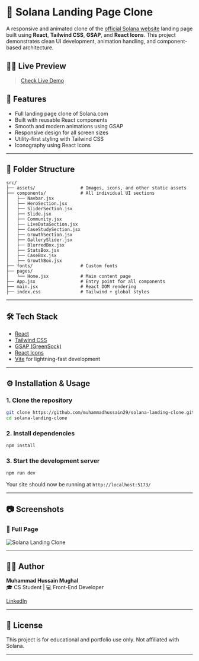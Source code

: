# 🔮 Solana Landing Page Clone

A responsive and animated clone of the [official Solana website](https://solana.com/) landing page built using **React**, **Tailwind CSS**, **GSAP**, and **React Icons**. This project demonstrates clean UI development, animation handling, and component-based architecture.

## 🧑‍💻 Live Preview

> [Check Live Demo](https://muhammadhussain29.github.io/solana-landing-clone/) <!-- Replace with your deployment link (e.g., Vercel/Netlify/Render) -->

## 🚀 Features

- Full landing page clone of Solana.com
- Built with reusable React components
- Smooth and modern animations using GSAP
- Responsive design for all screen sizes
- Utility-first styling with Tailwind CSS
- Iconography using React Icons

---

## 📁 Folder Structure

```
src/
├── assets/                 # Images, icons, and other static assets
├── components/             # All individual UI sections
│   ├── Navbar.jsx
│   ├── HeroSection.jsx
│   ├── SliderSection.jsx
│   ├── Slide.jsx
│   ├── Community.jsx
│   ├── LiveDataSection.jsx
│   ├── CaseStudySection.jsx
│   ├── GrowthSection.jsx
│   ├── GallerySlider.jsx
│   ├── BlurredBox.jsx
│   ├── StatsBox.jsx
│   ├── CaseBox.jsx
│   ├── GrowthBox.jsx
├── fonts/                  # Custom fonts 
├── pages/
│   └── Home.jsx            # Main content page
├── App.jsx                 # Entry point for all components
├── main.jsx                # React DOM rendering
├── index.css               # Tailwind + global styles
```

---

## 🛠️ Tech Stack

- [React](https://reactjs.org/)
- [Tailwind CSS](https://tailwindcss.com/)
- [GSAP (GreenSock)](https://greensock.com/gsap/)
- [React Icons](https://react-icons.github.io/react-icons/)
- [Vite](https://vitejs.dev/) for lightning-fast development

---

## ⚙️ Installation & Usage

### 1. Clone the repository

```bash
git clone https://github.com/muhammadhussain29/solana-landing-clone.git
cd solana-landing-clone
```

### 2. Install dependencies

```bash
npm install
```

### 3. Start the development server

```bash
npm run dev
```

Your site should now be running at `http://localhost:5173/`

---

## 📷 Screenshots

### 🔹 Full Page
![Solana Landing Clone](/Preview/preview.jpg) 

---

## 🧑‍🎓 Author

**Muhammad Hussain Mughal**  
🎓 CS Student | 💻 Front-End Developer  

[LinkedIn](https://www.linkedin.com/in/muhammad-hussain-mughal-213069248/)  

---

## 📄 License

This project is for educational and portfolio use only. Not affiliated with Solana.

---
